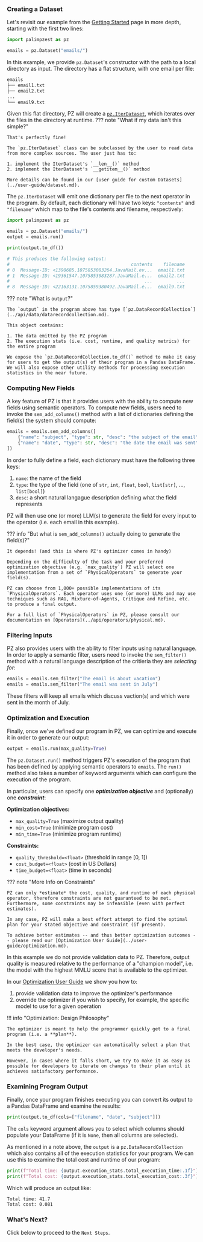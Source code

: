 <!-- ## Goal
This page should expand upon the "teaser" code shown at the very beginning of `docs/index.md`.

Every user who reads this page should be left with the following impression:

1. PZ is easy to get started with
2. PZ is powerful: many (serious) AI programs can be written in PZ
3. PZ has an optimizer, which can help optimize the user's program
4. The user can interact with and override the optimizer's decisions

The ideal way to do this is with the old mantra "show don't tell." A great example application can start very small and simple (1.), then grow to be more complex (2.), then make a call to our optimizer (3.), after which a user inspects the plan and modifies certain aspects of it (4.).

(In this page, I don't expect us to do any more than call `plan = ds.optimize()` for demonstrating (3.). For now, we should only allude to more powerful optimization which we will talk about later in the docs). -->


### Creating a Dataset
Let's revisit our example from the [Getting Started](../index.md) page in more depth, starting with the first two lines:
```python
import palimpzest as pz

emails = pz.Dataset("emails/")
```
In this example, we provide `pz.Dataset`'s constructor with the path to a local directory as input. The directory has a flat structure, with one email per file:
```bash
emails
├── email1.txt
├── email2.txt
...
└── email9.txt
```
Given this flat directory, PZ will create a [`pz.IterDataset`](../user-guide/dataset.md), which iterates over the files in the directory at runtime.
??? note "What if my data isn't this simple?"

    That's perfectly fine!
    
    The `pz.IterDataset` class can be subclassed by the user to read data from more complex sources. The user just has to:
    
    1. implement the IterDataset's `__len__()` method
    2. implement the IterDataset's `__getitem__()` method
    
    More details can be found in our [user guide for custom Datasets](../user-guide/dataset.md).

The `pz.IterDataset` will emit one dictionary per file to the next operator in the program. By default, each dictionary will have two keys: `"contents"` and `"filename"` which map to the file's contents and filename, respectively:

```python
import palimpzest as pz

emails = pz.Dataset("emails/")
output = emails.run()

print(output.to_df())

# This produces the following output:
#                                             contents    filename
# 0  Message-ID: <1390685.1075853083264.JavaMail.ev...  email1.txt
# 1  Message-ID: <19361547.1075853083287.JavaMail.e...  email2.txt
#                                                  ...         ...
# 8  Message-ID: <22163131.1075859380492.JavaMail.e...  email9.txt
```
??? note "What is `output`?"

    The `output` in the program above has type [`pz.DataRecordCollection`](../api/data/datarecordcollection.md).
    
    This object contains:

    1. The data emitted by the PZ program
    2. The execution stats (i.e. cost, runtime, and quality metrics) for the entire program

    We expose the `pz.DataRecordCollection.to_df()` method to make it easy for users to get the output(s) of their program in a Pandas DataFrame. We will also expose other utility methods for processing execution statistics in the near future.

### Computing New Fields
A key feature of PZ is that it provides users with the ability to compute new fields using semantic operators. To compute new fields, users need to invoke the `sem_add_columns()` method with a list of dictionaries defining the field(s) the system should compute:
```python
emails = emails.sem_add_columns([
    {"name": "subject", "type": str, "desc": "the subject of the email"},
    {"name": "date", "type": str, "desc": "the date the email was sent"},
])
```
In order to fully define a field, each dictionary must have the following three keys:

1. `name`: the name of the field
2. `type`: the type of the field (one of `str`, `int`, `float`, `bool`, `list[str]`, ..., `list[bool]`)
3. `desc`: a short natural langague description defining what the field represents

PZ will then use one (or more) LLM(s) to generate the field for every input to the operator (i.e. each email in this example).

??? info "But what is `sem_add_columns()` actually doing to generate the field(s)?"

    It depends! (and this is where PZ's optimizer comes in handy)

    Depending on the difficulty of the task and your preferred optimization objective (e.g. `max_quality`) PZ will select one implementation from a set of `PhysicalOperators` to generate your field(s).

    PZ can choose from 1,000+ possible implementations of its `PhysicalOperators`. Each operator uses one (or more) LLMs and may use techniques such as RAG, Mixture-of-Agents, Critique and Refine, etc. to produce a final output.

    For a full list of `PhysicalOperators` in PZ, please consult our documentation on [Operators](../api/operators/physical.md).

### Filtering Inputs
PZ also provides users with the ability to filter inputs using natural language. In order to apply a semantic filter, users need to invoke the `sem_filter()` method with a natural language description of the critieria they are *selecting for*:
```python
emails = emails.sem_filter("The email is about vacation")
emails = emails.sem_filter("The email was sent in July")
```
These filters will keep all emails which discuss vaction(s) and which were sent in the month of July.

### Optimization and Execution
Finally, once we've defined our program in PZ, we can optimize and execute it in order to generate our output:
```python
output = emails.run(max_quality=True)
```
The `pz.Dataset.run()` method triggers PZ's execution of the program that has been defined by applying semantic operators to `emails`. The `run()` method also takes a number of keyword arguments which can configure the execution of the program.

In particular, users can specify one ***optimization objective*** and (optionally) one ***constraint***:

**Optimization objectives:**

- `max_quality=True` (maximize output quality) 
- `min_cost=True` (minimize program cost)
- `min_time=True` (minimize program runtime)

**Constraints:**

- `quality_threshold=<float>` (threshold in range [0, 1])
- `cost_budget=<float>` (cost in US Dollars)
- `time_budget=<float>` (time in seconds)

??? note "More Info on Constraints"

    PZ can only *estimate* the cost, quality, and runtime of each physical operator, therefore constraints are not guaranteed to be met. Furthermore, some constraints may be infeasible (even with perfect estimates).

    In any case, PZ will make a best effort attempt to find the optimal plan for your stated objective and constraint (if present).

    To achieve better estimates -- and thus better optimization outcomes -- please read our [Optimization User Guide](../user-guide/optimization.md).

In this example we do not provide validation data to PZ. Therefore, output quality is measured relative to the performance of a "champion model", i.e. the model with the highest MMLU score that is available to the optimizer.

In our [Optimization User Guide](../user-guide/optimization.md) we show you how to:

1. provide validation data to improve the optimizer's performance
2. override the optimizer if you wish to specify, for example, the specific model to use for a given operation

!!! info "Optimization: Design Philosophy"

    The optimizer is meant to help the programmer quickly get to a final program (i.e. a **plan**).

    In the best case, the optimizer can automatically select a plan that meets the developer's needs.
    
    However, in cases where it falls short, we try to make it as easy as possible for developers to iterate on changes to their plan until it achieves satisfactory performance.

### Examining Program Output
Finally, once your program finishes executing you can convert its output to a Pandas DataFrame and examine the results:
```python
print(output.to_df(cols=["filename", "date", "subject"]))
```
The `cols` keyword argument allows you to select which columns should populate your DataFrame (if it is `None`, then all columns are selected).

As mentioned in a note above, the `output` is a `pz.DataRecordCollection` which also contains all of the execution statistics for your program. We can use this to examine the total cost and runtime of our program:
```python
print(f"Total time: {output.execution_stats.total_execution_time:.1f}")
print(f"Total cost: {output.execution_stats.total_execution_cost:.3f}")
```
Which will produce an output like:
```
Total time: 41.7
Total cost: 0.081
```

### What's Next?
Click below to proceed to the `Next Steps`.
